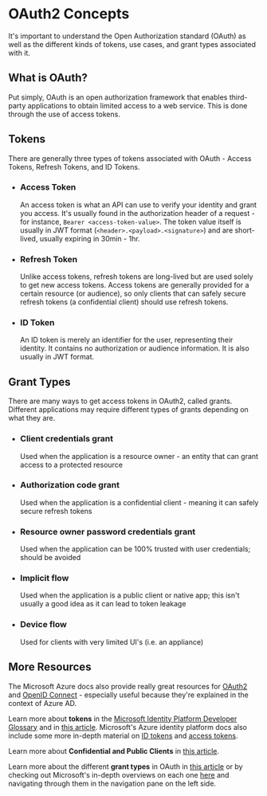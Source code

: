 # OAuth2 Concepts
It's important to understand the Open Authorization standard (OAuth) as well as the different kinds of tokens, use cases, and grant types associated with it.

## What is OAuth?
Put simply, OAuth is an open authorization framework that enables third-party applications to obtain limited access to a web service. This is done through the use of access tokens.

## Tokens
There are generally three types of tokens associated with OAuth - Access Tokens, Refresh Tokens, and ID Tokens.
- ### **Access Token**
    An access token is what an API can use to verify your identity and grant you access. It's usually found in the authorization header of a request - for instance, `Bearer <access-token-value>`. The token value itself is usually in JWT format (`<header>.<payload>.<signature>`) and are short-lived, usually expiring in 30min - 1hr.
- ### **Refresh Token**
    Unlike access tokens, refresh tokens are long-lived but are used solely to get new access tokens. Access tokens are generally provided for a certain resource (or audience), so only clients that can safely secure refresh tokens (a confidential client) should use refresh tokens. 
- ### **ID Token**
    An ID token is merely an identifier for the user, representing their identity. It contains no authorization or audience information. It is also usually in JWT format.

## Grant Types
There are many ways to get access tokens in OAuth2, called grants. Different applications may require different types of grants depending on what they are.
- ### **Client credentials grant**
    Used when the application is a resource owner - an entity that can grant access to a protected resource
- ### **Authorization code grant**
    Used when the application is a confidential client - meaning it can safely secure refresh tokens
- ### **Resource owner password credentials grant**
    Used when the application can be 100% trusted with user credentials; should be avoided
- ### **Implicit flow**
    Used when the application is a public client or native app; this isn't usually a good idea as it can lead to token leakage
- ### **Device flow**
    Used for clients with very limited UI's (i.e. an appliance)

## More Resources
The Microsoft Azure docs also provide really great resources for [OAuth2](https://docs.microsoft.com/en-us/azure/active-directory/develop/active-directory-v2-protocols) and [OpenID Connect](https://docs.microsoft.com/en-us/azure/active-directory/develop/v2-protocols-oidc) - especially useful because they're explained in the context of Azure AD.

Learn more about **tokens** in the [Microsoft Identity Platform Developer Glossary](https://docs.microsoft.com/en-us/azure/active-directory/develop/developer-glossary#security-token) and in [this article](https://winsmarts.com/access-tokens-and-refresh-tokens-and-id-tokens-5261bc26e8a2). Microsoft's Azure identity platform docs also include some more in-depth material on [ID tokens](https://docs.microsoft.com/en-us/azure/active-directory/develop/id-tokens) and [access tokens](https://docs.microsoft.com/en-us/azure/active-directory/develop/access-tokens).

Learn more about **Confidential and Public Clients** in [this article](https://winsmarts.com/confidential-client-vs-public-client-19068b308d91).

Learn more about the different **grant types** in OAuth in [this article](https://winsmarts.com/oauth2-flows-926d422d5018) or by checking out Microsoft's in-depth overviews on each one [here]() and navigating through them in the navigation pane on the left side.
